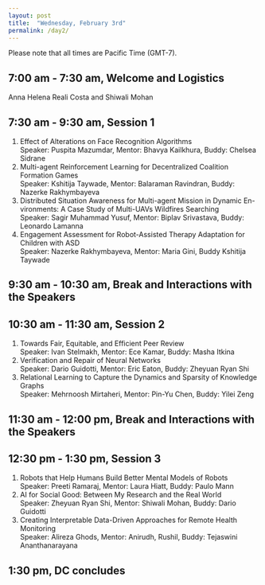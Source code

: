 ```yaml
---
layout: post
title:  "Wednesday, February 3rd"
permalink: /day2/
---
```


Please note that all times are Pacific Time (GMT-7). 


7:00 am - 7:30 am, Welcome and Logistics 
----
Anna Helena Reali Costa and Shiwali Mohan

7:30 am - 9:30 am, Session 1
-----
1. Effect of Alterations on Face Recognition Algorithms \
   Speaker: Puspita Mazumdar, Mentor: Bhavya Kailkhura, Buddy: Chelsea Sidrane
2. Multi-agent Reinforcement Learning for Decentralized Coalition Formation Games \
   Speaker: Kshitija Taywade, Mentor: Balaraman Ravindran, Buddy: Nazerke Rakhymbayeva
3. Distributed Situation Awareness for Multi-agent Mission in Dynamic En-vironments: A Case Study of Multi-UAVs Wildfires Searching  \
   Speaker: Sagir Muhammad Yusuf, Mentor: Biplav Srivastava, Buddy: Leonardo Lamanna
4. Engagement Assessment for Robot-Assisted Therapy Adaptation for Children with ASD \
   Speaker: Nazerke Rakhymbayeva, Mentor: Maria Gini, Buddy Kshitija Taywade
   
9:30 am - 10:30 am, Break and Interactions with the Speakers
----

10:30 am - 11:30 am, Session 2
-----
1. Towards Fair, Equitable, and Efficient Peer Review \
   Speaker: Ivan Stelmakh, Mentor: Ece Kamar, Buddy: Masha Itkina
2. Verification and Repair of Neural Networks \
   Speaker: Dario Guidotti, Mentor: Eric Eaton, Buddy: Zheyuan Ryan Shi
3. Relational Learning to Capture the Dynamics and Sparsity of Knowledge Graphs \
   Speaker: Mehrnoosh Mirtaheri, Mentor: Pin-Yu Chen, Buddy: Yilei Zeng
   
11:30 am - 12:00 pm, Break and Interactions with the Speakers
----

12:30 pm - 1:30 pm, Session 3
----
1. Robots that Help Humans Build Better Mental Models of Robots \
   Speaker: Preeti Ramaraj, Mentor: Laura Hiatt, Buddy: Paulo Mann
2. AI for Social Good: Between My Research and the Real World \
   Speaker: Zheyuan Ryan Shi, Mentor: Shiwali Mohan, Buddy: Dario Guidotti
3. Creating Interpretable Data-Driven Approaches for Remote Health Monitoring \
   Speaker: Alireza Ghods, Mentor: Anirudh, Rushil, Buddy: Tejaswini Ananthanarayana
  

1:30 pm, DC concludes
----
